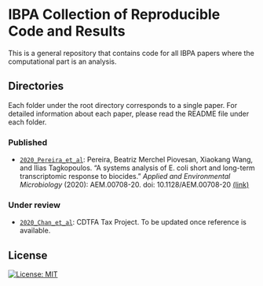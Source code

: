 # IBPA Collection of Reproducible Code and Results

This is a general repository that contains code for all IBPA papers where the computational part is an analysis.

## Directories

Each folder under the root directory corresponds to a single paper. For detailed information about each paper, please read the README file under each folder.

### Published

* <code>[2020_Pereira_et_al](./2020_Pereira_et_al)</code>: Pereira, Beatriz Merchel Piovesan, Xiaokang Wang, and Ilias Tagkopoulos. “A systems analysis of E. coli short and long-term transcriptomic response to biocides.” *Applied and Environmental Microbiology* (2020): AEM.00708-20. doi: 10.1128/AEM.00708-20 [(link)](https://aem.asm.org/content/86/14/e00708-20)

### Under review

* <code>[2020_Chan_et_al](./2020_Chan_et_al)</code>: CDTFA Tax Project. To be updated once reference is available.

## License

[![License: MIT](https://img.shields.io/badge/License-MIT-yellow.svg)](https://opensource.org/licenses/MIT)
